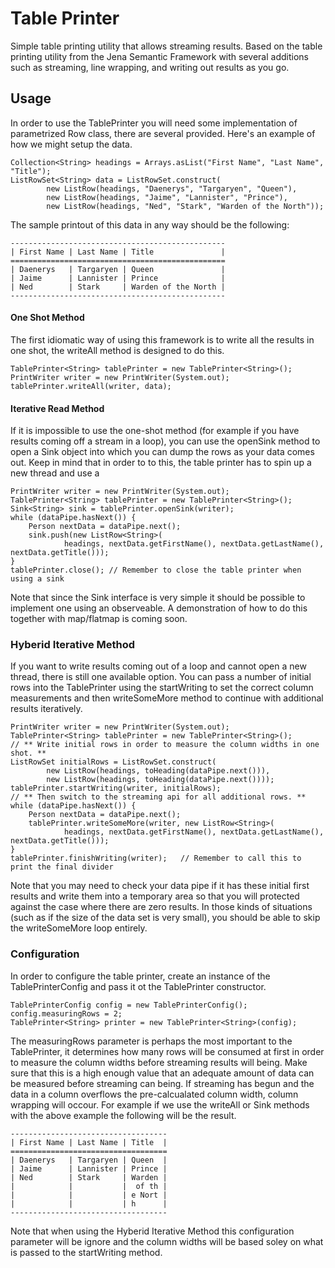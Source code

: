 # Table Printer

Simple table printing utility that allows streaming results. Based on the table printing utility from the Jena Semantic Framework with several additions such as streaming, line wrapping, and writing out results as you go.

## Usage
In order to use the TablePrinter you will need some implementation of parametrized Row class, there are several provided. Here's an example of how we might setup the data.
```
Collection<String> headings = Arrays.asList("First Name", "Last Name", "Title");
ListRowSet<String> data = ListRowSet.construct(
        new ListRow(headings, "Daenerys", "Targaryen", "Queen"),
        new ListRow(headings, "Jaime", "Lannister", "Prince"),
        new ListRow(headings, "Ned", "Stark", "Warden of the North"));
```
The sample printout of this data in any way should be the following:
```
------------------------------------------------
| First Name | Last Name | Title               |
================================================
| Daenerys   | Targaryen | Queen               |
| Jaime      | Lannister | Prince              |
| Ned        | Stark     | Warden of the North |
------------------------------------------------
```

#### One Shot Method
The first idiomatic way of using this framework is to write all the results in one shot, the writeAll method is designed to do this.
```
TablePrinter<String> tablePrinter = new TablePrinter<String>();
PrintWriter writer = new PrintWriter(System.out);
tablePrinter.writeAll(writer, data);
```
#### Iterative Read Method
If it is impossible to use the one-shot method (for example if you have results coming off a stream in a loop), you can use the openSink method to open a Sink object into which you can dump the rows as your data comes out. Keep in mind that in order to to this, the table printer has to spin up a new thread and use a
```
PrintWriter writer = new PrintWriter(System.out);
TablePrinter<String> tablePrinter = new TablePrinter<String>();
Sink<String> sink = tablePrinter.openSink(writer);
while (dataPipe.hasNext()) {
    Person nextData = dataPipe.next();
    sink.push(new ListRow<String>(
            headings, nextData.getFirstName(), nextData.getLastName(), nextData.getTitle()));
}
tablePrinter.close(); // Remember to close the table printer when using a sink
```
Note that since the Sink interface is very simple it should be possible to implement one using an observeable. A demonstration of how to do this together with map/flatmap is coming soon.

### Hyberid Iterative Method
If you want to write results coming out of a loop and cannot open a new thread, there is still one available option. You can pass a number of initial rows into the TablePrinter using the startWriting to set the correct column measurements and then writeSomeMore method to continue with additional results iteratively.
```
PrintWriter writer = new PrintWriter(System.out);
TablePrinter<String> tablePrinter = new TablePrinter<String>();
// ** Write initial rows in order to measure the column widths in one shot. **
ListRowSet initialRows = ListRowSet.construct(
        new ListRow(headings, toHeading(dataPipe.next())),
        new ListRow(headings, toHeading(dataPipe.next())));
tablePrinter.startWriting(writer, initialRows);
// ** Then switch to the streaming api for all additional rows. **
while (dataPipe.hasNext()) {
    Person nextData = dataPipe.next();
    tablePrinter.writeSomeMore(writer, new ListRow<String>(
            headings, nextData.getFirstName(), nextData.getLastName(), nextData.getTitle()));
}
tablePrinter.finishWriting(writer);   // Remember to call this to print the final divider
```
Note that you may need to check your data pipe if it has these initial first results and write them into a temporary area so that you will protected against the case where there are zero results.
In those kinds of situations (such as if the size of the data set is very small), you should be able to skip the writeSomeMore loop entirely.

### Configuration
In order to configure the table printer, create an instance of the TablePrinterConfig and pass it ot the TablePrinter constructor.
```
TablePrinterConfig config = new TablePrinterConfig();
config.measuringRows = 2;
TablePrinter<String> printer = new TablePrinter<String>(config);
```
The measuringRows parameter is perhaps the most important to the TablePrinter, it determines how many rows will be consumed at first in order to measure the column widths before streaming results will being. Make sure that this is a high enough value that an adequate amount of data can be measured before streaming can being. If streaming has begun and the data in a column overflows the pre-calcualated column width, column wrapping will occour. For example if we use the writeAll or Sink methods with the above example the following will be the result.
```
-----------------------------------
| First Name | Last Name | Title  |
===================================
| Daenerys   | Targaryen | Queen  |
| Jaime      | Lannister | Prince |
| Ned        | Stark     | Warden |
|            |           |  of th |
|            |           | e Nort |
|            |           | h      |
-----------------------------------
```
Note that when using the Hyberid Iterative Method this configuration parameter will be ignore and the column widths will be based soley on what is passed to the startWriting method.
